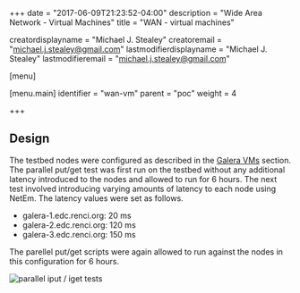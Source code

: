 +++
date = "2017-06-09T21:23:52-04:00"
description = "Wide Area Network - Virtual Machines"
title = "WAN - virtual machines"

creatordisplayname = "Michael J. Stealey" creatoremail = "michael.j.stealey@gmail.com" lastmodifierdisplayname = "Michael J. Stealey" lastmodifieremail = "michael.j.stealey@gmail.com"

[menu]

  [menu.main]
    identifier = "wan-vm"
    parent = "poc"
    weight = 4

+++

## Design

The testbed nodes were configured as described in the [Galera VMs]({{<baseurl>}}/galera-vms#design) section. The parallel put/get test was first run on the testbed without any additional latency introduced to the nodes and allowed to run for 6 hours. The next test involved introducing varying amounts of latency to each node using NetEm. The latency values were set as follows.

- galera-1.edc.renci.org: 20 ms
- galera-2.edc.renci.org: 120 ms
- galera-3.edc.renci.org: 150 ms

The parellel put/get scripts were again allowed to run against the nodes in this configuration for 6 hours.

![parallel iput / iget tests]({{<baseurl>}}/images/paralleltests.png)

